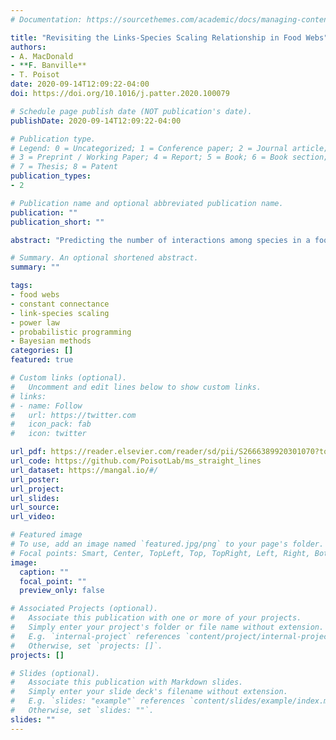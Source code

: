```yaml
---
# Documentation: https://sourcethemes.com/academic/docs/managing-content/

title: "Revisiting the Links-Species Scaling Relationship in Food Webs"
authors:
- A. MacDonald
- **F. Banville**
- T. Poisot
date: 2020-09-14T12:09:22-04:00
doi: https://doi.org/10.1016/j.patter.2020.100079

# Schedule page publish date (NOT publication's date).
publishDate: 2020-09-14T12:09:22-04:00

# Publication type.
# Legend: 0 = Uncategorized; 1 = Conference paper; 2 = Journal article;
# 3 = Preprint / Working Paper; 4 = Report; 5 = Book; 6 = Book section;
# 7 = Thesis; 8 = Patent
publication_types:
- 2

# Publication name and optional abbreviated publication name.
publication: ""
publication_short: ""

abstract: "Predicting the number of interactions among species in a food web is an important task. These trophic interactions underlie many ecological and evolutionary processes, ranging from biomass fluxes, ecosystem stability, resilience to extinction, and resistance against novel species. We investigate and compare several ways to predict the number of interactions in food webs. We conclude that a simple beta-binomial model outperforms other models, with the added desirable property of respecting biological constraints. We show how this simple relationship gives rise to a predicted distribution of several quantities related to link number in food webs, including the scaling of network structure with space and the probability that a network will be stable."

# Summary. An optional shortened abstract.
summary: ""

tags:
- food webs
- constant connectance
- link-species scaling
- power law
- probabilistic programming
- Bayesian methods
categories: []
featured: true

# Custom links (optional).
#   Uncomment and edit lines below to show custom links.
# links:
# - name: Follow
#   url: https://twitter.com
#   icon_pack: fab
#   icon: twitter

url_pdf: https://reader.elsevier.com/reader/sd/pii/S2666389920301070?token=D4C53642D515D7E1737A26D551084B2E8608480B987466F89211C5E50FADA9D9F5BF654559980D36CD6CB4C449DD37C5
url_code: https://github.com/PoisotLab/ms_straight_lines
url_dataset: https://mangal.io/#/
url_poster:
url_project:
url_slides:
url_source:
url_video:

# Featured image
# To use, add an image named `featured.jpg/png` to your page's folder.
# Focal points: Smart, Center, TopLeft, Top, TopRight, Left, Right, BottomLeft, Bottom, BottomRight.
image:
  caption: ""
  focal_point: ""
  preview_only: false

# Associated Projects (optional).
#   Associate this publication with one or more of your projects.
#   Simply enter your project's folder or file name without extension.
#   E.g. `internal-project` references `content/project/internal-project/index.md`.
#   Otherwise, set `projects: []`.
projects: []

# Slides (optional).
#   Associate this publication with Markdown slides.
#   Simply enter your slide deck's filename without extension.
#   E.g. `slides: "example"` references `content/slides/example/index.md`.
#   Otherwise, set `slides: ""`.
slides: ""
---
```


